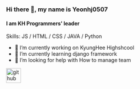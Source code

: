 ### Hi there 👋, my name is Yeonhj0507
#### I am KH Programmers' leader

Skills: JS / HTML / CSS / JAVA / Python

- 🔭 I’m currently working on KyungHee Highshcool 
- 🌱 I’m currently learning django framework 
- 🤔 I’m looking for help with How to manage team 


[<img src='https://cdn.jsdelivr.net/npm/simple-icons@3.0.1/icons/github.svg' alt='github' height='40'>](https://github.com/yeonhj0507)  

